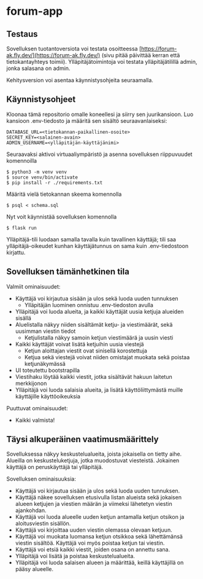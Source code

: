 # forum-app

## Testaus

Sovelluksen tuotantoversiota voi testata osoitteessa [https://forum-ak.fly.dev/](https://forum-ak.fly.dev/) (sivu pitää päivittää kerran että tietokantayhteys toimii). Ylläpitäjätoimintoja voi testata ylläpitäjätilillä admin, jonka salasana on admin.

Kehitysversion voi asentaa käynnistysohjeita seuraamalla.

## Käynnistysohjeet

Kloonaa tämä repositorio omalle koneellesi ja siirry sen juurikansioon. Luo kansioon .env-tiedosto ja määritä sen sisältö seuraavanlaiseksi:

```
DATABASE_URL=<tietokannan-paikallinen-osoite>
SECRET_KEY=<salainen-avain>
ADMIN_USERNAME=<ylläpitäjän-käyttäjänimi>
```

Seuraavaksi aktivoi virtuaaliympäristö ja asenna sovelluksen riippuvuudet komennoilla

```
$ python3 -m venv venv
$ source venv/bin/activate
$ pip install -r ./requirements.txt
```

Määritä vielä tietokannan skeema komennolla

```
$ psql < schema.sql
```

Nyt voit käynnistää sovelluksen komennolla

```
$ flask run
```

Ylläpitäjä-tili luodaan samalla tavalla kuin tavallinen käyttäjä; tili saa ylläpitäjä-oikeudet kunhan käyttäjätunnus on sama kuin .env-tiedostoon kirjattu.

## Sovelluksen tämänhetkinen tila
Valmiit ominaisuudet:
- Käyttäjä voi kirjautua sisään ja ulos sekä luoda uuden tunnuksen
  - Ylläpitäjän luominen onnistuu .env-tiedoston avulla
- Ylläpitäjä voi luoda alueita, ja kaikki käyttäjät uusia ketjuja alueiden sisällä
- Aluelistalla näkyy niiden sisältämät ketju- ja viestimäärät, sekä uusimman viestin tiedot
  - Ketjulistalla näkyy samoin ketjun viestimäärä ja uusin viesti
- Kaikki käyttäjät voivat lisätä ketjuihin uusia viestejä
  - Ketjun aloittajan viestit ovat sinisellä korostettuja
  - Ketjua sekä viestejä voivat niiden omistajat muokata sekä poistaa ketjunäkymässä
- UI toteutettu bootstrapilla
- Viestihaku löytää kaikki viestit, jotka sisältävät hakuun laitetun merkkijonon
- Ylläpitäjä voi luoda salaisia alueita, ja lisätä käyttöliittymästä muille käyttäjille käyttöoikeuksia

Puuttuvat ominaisuudet:
- Kaikki valmista!

## Täysi alkuperäinen vaatimusmäärittely

Sovelluksessa näkyy keskustelualueita, joista jokaisella on tietty aihe. Alueilla on keskusteluketjuja, jotka muodostuvat viesteistä. Jokainen käyttäjä on peruskäyttäjä tai ylläpitäjä.

Sovelluksen ominaisuuksia:

- Käyttäjä voi kirjautua sisään ja ulos sekä luoda uuden tunnuksen.
- Käyttäjä näkee sovelluksen etusivulla listan alueista sekä jokaisen alueen ketjujen ja viestien määrän ja viimeksi lähetetyn viestin ajankohdan.
- Käyttäjä voi luoda alueelle uuden ketjun antamalla ketjun otsikon ja aloitusviestin sisällön.
- Käyttäjä voi kirjoittaa uuden viestin olemassa olevaan ketjuun.
- Käyttäjä voi muokata luomansa ketjun otsikkoa sekä lähettämänsä viestin sisältöä. Käyttäjä voi myös poistaa ketjun tai viestin.
- Käyttäjä voi etsiä kaikki viestit, joiden osana on annettu sana.
- Ylläpitäjä voi lisätä ja poistaa keskustelualueita.
- Ylläpitäjä voi luoda salaisen alueen ja määrittää, keillä käyttäjillä on pääsy alueelle.
